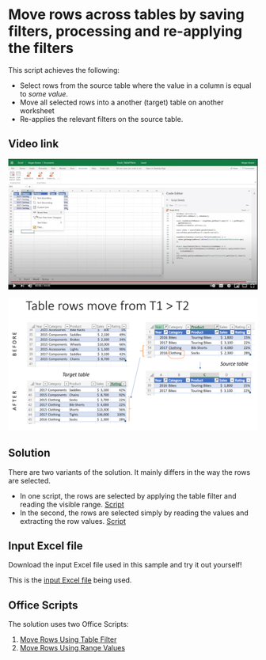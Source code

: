 # Move rows across tables by saving filters, processing and re-applying the filters

This script achieves the following: 

* Select rows from the source table where the value in a column is equal to _some value_. 
* Move all selected rows into a another (target) table on another worksheet
* Re-applies the relevant filters on the source table.

## Video link

[![Watch step by step video](v_filters.jpg)](https://youtu.be/_3t3Pk4i2L0 "Watch step by step video")

![Before and after images](table-filter-s-t.png) 

## Solution

There are two variants of the solution. It mainly differs in the way the rows are selected. 
* In one script, the rows are selected by applying the table filter and reading the visible range. [Script](MoveRowsUsingTableFilter.ts)
* In the second, the rows are selected simply by reading the values and extracting the row values. [Script](MoveRowsUsingRangeValues.ts)

## Input Excel file
Download the input Excel file used in this sample and try it out yourself! 

This is the [input Excel file](Excel_TableFilters.xlsx) being used. 

## Office Scripts

The solution uses two Office Scripts:

1. [Move Rows Using Table Filter](MoveRowsUsingTableFilter.ts)
1. [Move Rows Using Range Values](MoveRowsUsingRangeValues.ts)


 
